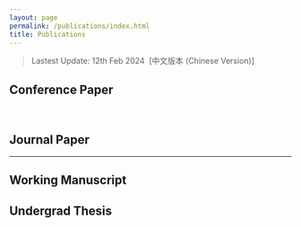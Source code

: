 ```yaml
---
layout: page
permalink: /publications/index.html
title: Publications
---
```


> Lastest Update: 12th Feb 2024&nbsp;  [中文版本 (Chinese Version)]

## Conference Paper



<br>

## Journal Paper



---

## Working Manuscript



## Undergrad Thesis

